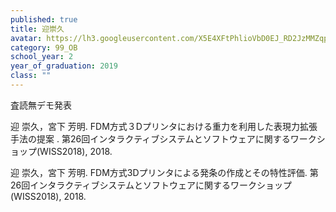 ```yaml
---
published: true
title: 迎崇久
avatar: https://lh3.googleusercontent.com/X5E4XFtPhlioVbD0EJ_RD2JzMMZqpLtF4WRlLMFsa8Am4yWU3R8hk0SG_CD4zKbN0pOgI2xDvxmXCm_2dKC1rRNyM657pqpP3Ak-xp3qUpoaN7iVTiXAysk5QwSZC3xuHPaBHT5ejPlzDAY1fbIPj14c6fG0G65Ad9icNptDvzDIRy5exrZoZ_4qo6W5rbE57XK2TDrjUYeOT2ChALAo8WLH-ytWz8BF77fP884ba7Tzp-z4uH4D-cYAjj9Xm46qudEY9paPiqTGadB_3Sp3Ogu7kVuqf4hiEMBe-GHk_wqsLDL4lNWtbtKN7Jaen5UTmL3qbbaELZOAQ_mogEjDji4O98p5NDqTExYrIL9s-JFrlhd2Dac0G_d3jGZ1O29_0qh47Q5ZBviDnNpXwTLrdNMWhKZi6S7VO2s46XvRbdYzknGQHT-HXgSpJAJosS4khBj0pGFGTyxQiqJ4p7NOUzcH_oVB1dlHHRyFUlnI4H6I_TBz5KUK2UwfRG1-tvX3EqLD5wIzSjpgAvsu1rONVfPcMKpco5p3uA0h6lNcS30kTao1hjkoGaRaCpRxcMfoO-csTk8UAaHsgqgPa3jhcEPy3WzorY_6tqSIWbHxoahntp8439Gy1w=s300
category: 99_OB
school_year: 2
year_of_graduation: 2019
class: ""
---
```

査読無デモ発表

迎 崇久，宮下 芳明. FDM方式３Dプリンタにおける重力を利用した表現力拡張手法の提案 . 第26回インタラクティブシステムとソフトウェアに関するワークショップ(WISS2018), 2018.

迎 崇久，宮下 芳明. FDM方式3Dプリンタによる発条の作成とその特性評価. 第26回インタラクティブシステムとソフトウェアに関するワークショップ(WISS2018), 2018.
